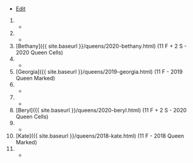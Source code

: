 * [Edit](https://github.com/joejcollins/rhapsody-angel/edit/master/_includes/apiary.md)

1. -
1. -
1. [Bethany]({{ site.baseurl }}/queens/2020-bethany.html) (11 F + 2 S - 2020 Queen Cells)
1. -
1. [Georgia]({{ site.baseurl }}/queens/2019-georgia.html) (11 F - 2019 Queen Marked)
1. -
1. -
1. [Beryl]({{ site.baseurl }}/queens/2020-beryl.html) (11 F + 2 S - 2020 Queen Cells)
1. -
1. [Kate]({{ site.baseurl }}/queens/2018-kate.html) (11 F - 2018 Queen Marked)
1. -
